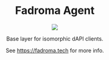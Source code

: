 <div align="center">

# Fadroma Agent

[![](https://img.shields.io/npm/v/@fadroma/agent?color=%2365b34c&label=%40fadroma%2Fclient&style=for-the-badge)](https://www.npmjs.com/package/@fadroma/agent)

Base layer for isomorphic dAPI clients.

See https://fadroma.tech for more info.

</div>
